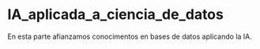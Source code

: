# IA_aplicada_a_ciencia_de_datos
En esta parte afianzamos conocimentos en bases de datos aplicando la IA.
